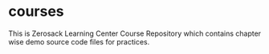 # courses
This is Zerosack Learning Center Course Repository which contains chapter wise demo source code files for practices.

